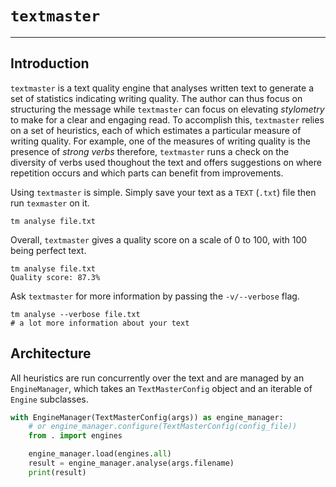 # `textmaster`
<hr>

## Introduction

`textmaster` is a text quality engine that analyses written text to generate a set of statistics indicating writing quality. The author can thus focus on structuring the message while `textmaster` can focus on elevating *stylometry* to make for a clear and engaging read. To accomplish this, `textmaster` relies on a set of heuristics, each of which estimates a particular measure of writing quality. For example, one of the measures of writing quality is the presence of *strong verbs* therefore, `textmaster` runs a check on the diversity of verbs used thoughout the text and offers suggestions on where repetition occurs and which parts can benefit from improvements.

Using `textmaster` is simple. Simply save your text as a `TEXT` (`.txt`) file then run `texmaster` on it.

```shell
tm analyse file.txt
```

Overall, `textmaster` gives a quality score on a scale of 0 to 100, with 100 being perfect text.

```shell
tm analyse file.txt
Quality score: 87.3%
```
Ask `textmaster` for more information by passing the `-v/--verbose` flag.

```shell
tm analyse --verbose file.txt
# a lot more information about your text
```

## Architecture
All heuristics are run concurrently over the text and are managed by an `EngineManager`, which takes an `TextMasterConfig` object and an iterable of `Engine` subclasses.

```python
with EngineManager(TextMasterConfig(args)) as engine_manager:
    # or engine_manager.configure(TextMasterConfig(config_file))
    from . import engines

    engine_manager.load(engines.all)
    result = engine_manager.analyse(args.filename)
    print(result)
```
